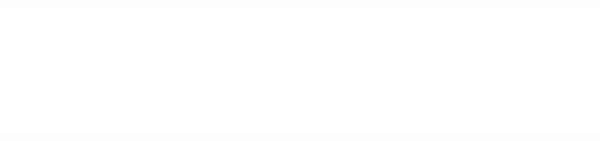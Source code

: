 <style>
/* Hide Cayman's built-in header */
.page-header{ display:none !important; }

/* Full-bleed hero: breaks out of the narrow column to span the viewport */
.hero-bleed{
  width: 100vw;             /* full browser width */
  height: 200px;
  position: relative;
  left: 50%;
  right: 50%;
  margin-left: -50vw;       /* escape the container */
  margin-right: -50vw;
  background: #fff;         /* edge color when aspect leaves bars */
  background-image: url('/purchase-hero.png?v=20');  /* <- your file */
  background-repeat: no-repeat;
  background-position: center;
  background-size: contain; /* show the ENTIRE image (no cropping) */
  max-width: none !important;  /* ignore any theme constraints */
}
</style>

<!-- FULL-BLEED HERO -->
<div class="hero-bleed"></div>

